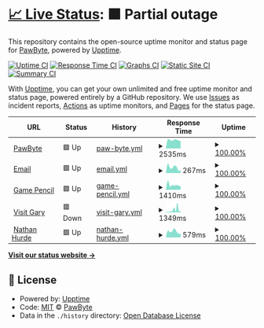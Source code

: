 # [📈 Live Status](https://uptime.pawbyte.com): <!--live status--> **🟧 Partial outage**

This repository contains the open-source uptime monitor and status page for [PawByte](http://www.pawbyte.com), powered by [Upptime](https://github.com/upptime/upptime).

[![Uptime CI](https://github.com/pawbyte/uptime/workflows/Uptime%20CI/badge.svg)](https://github.com/pawbyte/uptime/actions?query=workflow%3A%22Uptime+CI%22)
[![Response Time CI](https://github.com/pawbyte/uptime/workflows/Response%20Time%20CI/badge.svg)](https://github.com/pawbyte/uptime/actions?query=workflow%3A%22Response+Time+CI%22)
[![Graphs CI](https://github.com/pawbyte/uptime/workflows/Graphs%20CI/badge.svg)](https://github.com/pawbyte/uptime/actions?query=workflow%3A%22Graphs+CI%22)
[![Static Site CI](https://github.com/pawbyte/uptime/workflows/Static%20Site%20CI/badge.svg)](https://github.com/pawbyte/uptime/actions?query=workflow%3A%22Static+Site+CI%22)
[![Summary CI](https://github.com/pawbyte/uptime/workflows/Summary%20CI/badge.svg)](https://github.com/pawbyte/uptime/actions?query=workflow%3A%22Summary+CI%22)

With [Upptime](https://upptime.js.org), you can get your own unlimited and free uptime monitor and status page, powered entirely by a GitHub repository. We use [Issues](https://github.com/pawbyte/uptime/issues) as incident reports, [Actions](https://github.com/pawbyte/uptime/actions) as uptime monitors, and [Pages](https://uptime.pawbyte.com) for the status page.

<!--start: status pages-->
<!-- This summary is generated by Upptime (https://github.com/upptime/upptime) -->
<!-- Do not edit this manually, your changes will be overwritten -->
<!-- prettier-ignore -->
| URL | Status | History | Response Time | Uptime |
| --- | ------ | ------- | ------------- | ------ |
| <img alt="" src="https://icons.duckduckgo.com/ip3/pawbyte.com.ico" height="13"> [PawByte](https://pawbyte.com) | 🟩 Up | [paw-byte.yml](https://github.com/pawbyte/uptime/commits/HEAD/history/paw-byte.yml) | <details><summary><img alt="Response time graph" src="./graphs/paw-byte/response-time-week.png" height="20"> 2535ms</summary><br><a href="https://uptime.pawbyte.com/history/paw-byte"><img alt="Response time 1530" src="https://img.shields.io/endpoint?url=https%3A%2F%2Fraw.githubusercontent.com%2Fpawbyte%2Fuptime%2FHEAD%2Fapi%2Fpaw-byte%2Fresponse-time.json"></a><br><a href="https://uptime.pawbyte.com/history/paw-byte"><img alt="24-hour response time 2272" src="https://img.shields.io/endpoint?url=https%3A%2F%2Fraw.githubusercontent.com%2Fpawbyte%2Fuptime%2FHEAD%2Fapi%2Fpaw-byte%2Fresponse-time-day.json"></a><br><a href="https://uptime.pawbyte.com/history/paw-byte"><img alt="7-day response time 2535" src="https://img.shields.io/endpoint?url=https%3A%2F%2Fraw.githubusercontent.com%2Fpawbyte%2Fuptime%2FHEAD%2Fapi%2Fpaw-byte%2Fresponse-time-week.json"></a><br><a href="https://uptime.pawbyte.com/history/paw-byte"><img alt="30-day response time 2558" src="https://img.shields.io/endpoint?url=https%3A%2F%2Fraw.githubusercontent.com%2Fpawbyte%2Fuptime%2FHEAD%2Fapi%2Fpaw-byte%2Fresponse-time-month.json"></a><br><a href="https://uptime.pawbyte.com/history/paw-byte"><img alt="1-year response time 1530" src="https://img.shields.io/endpoint?url=https%3A%2F%2Fraw.githubusercontent.com%2Fpawbyte%2Fuptime%2FHEAD%2Fapi%2Fpaw-byte%2Fresponse-time-year.json"></a></details> | <details><summary><a href="https://uptime.pawbyte.com/history/paw-byte">100.00%</a></summary><a href="https://uptime.pawbyte.com/history/paw-byte"><img alt="All-time uptime 96.52%" src="https://img.shields.io/endpoint?url=https%3A%2F%2Fraw.githubusercontent.com%2Fpawbyte%2Fuptime%2FHEAD%2Fapi%2Fpaw-byte%2Fuptime.json"></a><br><a href="https://uptime.pawbyte.com/history/paw-byte"><img alt="24-hour uptime 100.00%" src="https://img.shields.io/endpoint?url=https%3A%2F%2Fraw.githubusercontent.com%2Fpawbyte%2Fuptime%2FHEAD%2Fapi%2Fpaw-byte%2Fuptime-day.json"></a><br><a href="https://uptime.pawbyte.com/history/paw-byte"><img alt="7-day uptime 100.00%" src="https://img.shields.io/endpoint?url=https%3A%2F%2Fraw.githubusercontent.com%2Fpawbyte%2Fuptime%2FHEAD%2Fapi%2Fpaw-byte%2Fuptime-week.json"></a><br><a href="https://uptime.pawbyte.com/history/paw-byte"><img alt="30-day uptime 100.00%" src="https://img.shields.io/endpoint?url=https%3A%2F%2Fraw.githubusercontent.com%2Fpawbyte%2Fuptime%2FHEAD%2Fapi%2Fpaw-byte%2Fuptime-month.json"></a><br><a href="https://uptime.pawbyte.com/history/paw-byte"><img alt="1-year uptime 96.52%" src="https://img.shields.io/endpoint?url=https%3A%2F%2Fraw.githubusercontent.com%2Fpawbyte%2Fuptime%2FHEAD%2Fapi%2Fpaw-byte%2Fuptime-year.json"></a></details>
| <img alt="" src="https://icons.duckduckgo.com/ip3/email.pawbyte.com.ico" height="13"> [Email](https://email.pawbyte.com) | 🟩 Up | [email.yml](https://github.com/pawbyte/uptime/commits/HEAD/history/email.yml) | <details><summary><img alt="Response time graph" src="./graphs/email/response-time-week.png" height="20"> 267ms</summary><br><a href="https://uptime.pawbyte.com/history/email"><img alt="Response time 357" src="https://img.shields.io/endpoint?url=https%3A%2F%2Fraw.githubusercontent.com%2Fpawbyte%2Fuptime%2FHEAD%2Fapi%2Femail%2Fresponse-time.json"></a><br><a href="https://uptime.pawbyte.com/history/email"><img alt="24-hour response time 127" src="https://img.shields.io/endpoint?url=https%3A%2F%2Fraw.githubusercontent.com%2Fpawbyte%2Fuptime%2FHEAD%2Fapi%2Femail%2Fresponse-time-day.json"></a><br><a href="https://uptime.pawbyte.com/history/email"><img alt="7-day response time 267" src="https://img.shields.io/endpoint?url=https%3A%2F%2Fraw.githubusercontent.com%2Fpawbyte%2Fuptime%2FHEAD%2Fapi%2Femail%2Fresponse-time-week.json"></a><br><a href="https://uptime.pawbyte.com/history/email"><img alt="30-day response time 314" src="https://img.shields.io/endpoint?url=https%3A%2F%2Fraw.githubusercontent.com%2Fpawbyte%2Fuptime%2FHEAD%2Fapi%2Femail%2Fresponse-time-month.json"></a><br><a href="https://uptime.pawbyte.com/history/email"><img alt="1-year response time 357" src="https://img.shields.io/endpoint?url=https%3A%2F%2Fraw.githubusercontent.com%2Fpawbyte%2Fuptime%2FHEAD%2Fapi%2Femail%2Fresponse-time-year.json"></a></details> | <details><summary><a href="https://uptime.pawbyte.com/history/email">100.00%</a></summary><a href="https://uptime.pawbyte.com/history/email"><img alt="All-time uptime 99.86%" src="https://img.shields.io/endpoint?url=https%3A%2F%2Fraw.githubusercontent.com%2Fpawbyte%2Fuptime%2FHEAD%2Fapi%2Femail%2Fuptime.json"></a><br><a href="https://uptime.pawbyte.com/history/email"><img alt="24-hour uptime 100.00%" src="https://img.shields.io/endpoint?url=https%3A%2F%2Fraw.githubusercontent.com%2Fpawbyte%2Fuptime%2FHEAD%2Fapi%2Femail%2Fuptime-day.json"></a><br><a href="https://uptime.pawbyte.com/history/email"><img alt="7-day uptime 100.00%" src="https://img.shields.io/endpoint?url=https%3A%2F%2Fraw.githubusercontent.com%2Fpawbyte%2Fuptime%2FHEAD%2Fapi%2Femail%2Fuptime-week.json"></a><br><a href="https://uptime.pawbyte.com/history/email"><img alt="30-day uptime 100.00%" src="https://img.shields.io/endpoint?url=https%3A%2F%2Fraw.githubusercontent.com%2Fpawbyte%2Fuptime%2FHEAD%2Fapi%2Femail%2Fuptime-month.json"></a><br><a href="https://uptime.pawbyte.com/history/email"><img alt="1-year uptime 99.86%" src="https://img.shields.io/endpoint?url=https%3A%2F%2Fraw.githubusercontent.com%2Fpawbyte%2Fuptime%2FHEAD%2Fapi%2Femail%2Fuptime-year.json"></a></details>
| <img alt="" src="https://icons.duckduckgo.com/ip3/gamepencil.net.ico" height="13"> [Game Pencil](https://gamepencil.net) | 🟩 Up | [game-pencil.yml](https://github.com/pawbyte/uptime/commits/HEAD/history/game-pencil.yml) | <details><summary><img alt="Response time graph" src="./graphs/game-pencil/response-time-week.png" height="20"> 1410ms</summary><br><a href="https://uptime.pawbyte.com/history/game-pencil"><img alt="Response time 1083" src="https://img.shields.io/endpoint?url=https%3A%2F%2Fraw.githubusercontent.com%2Fpawbyte%2Fuptime%2FHEAD%2Fapi%2Fgame-pencil%2Fresponse-time.json"></a><br><a href="https://uptime.pawbyte.com/history/game-pencil"><img alt="24-hour response time 1054" src="https://img.shields.io/endpoint?url=https%3A%2F%2Fraw.githubusercontent.com%2Fpawbyte%2Fuptime%2FHEAD%2Fapi%2Fgame-pencil%2Fresponse-time-day.json"></a><br><a href="https://uptime.pawbyte.com/history/game-pencil"><img alt="7-day response time 1410" src="https://img.shields.io/endpoint?url=https%3A%2F%2Fraw.githubusercontent.com%2Fpawbyte%2Fuptime%2FHEAD%2Fapi%2Fgame-pencil%2Fresponse-time-week.json"></a><br><a href="https://uptime.pawbyte.com/history/game-pencil"><img alt="30-day response time 1587" src="https://img.shields.io/endpoint?url=https%3A%2F%2Fraw.githubusercontent.com%2Fpawbyte%2Fuptime%2FHEAD%2Fapi%2Fgame-pencil%2Fresponse-time-month.json"></a><br><a href="https://uptime.pawbyte.com/history/game-pencil"><img alt="1-year response time 1083" src="https://img.shields.io/endpoint?url=https%3A%2F%2Fraw.githubusercontent.com%2Fpawbyte%2Fuptime%2FHEAD%2Fapi%2Fgame-pencil%2Fresponse-time-year.json"></a></details> | <details><summary><a href="https://uptime.pawbyte.com/history/game-pencil">100.00%</a></summary><a href="https://uptime.pawbyte.com/history/game-pencil"><img alt="All-time uptime 96.24%" src="https://img.shields.io/endpoint?url=https%3A%2F%2Fraw.githubusercontent.com%2Fpawbyte%2Fuptime%2FHEAD%2Fapi%2Fgame-pencil%2Fuptime.json"></a><br><a href="https://uptime.pawbyte.com/history/game-pencil"><img alt="24-hour uptime 100.00%" src="https://img.shields.io/endpoint?url=https%3A%2F%2Fraw.githubusercontent.com%2Fpawbyte%2Fuptime%2FHEAD%2Fapi%2Fgame-pencil%2Fuptime-day.json"></a><br><a href="https://uptime.pawbyte.com/history/game-pencil"><img alt="7-day uptime 100.00%" src="https://img.shields.io/endpoint?url=https%3A%2F%2Fraw.githubusercontent.com%2Fpawbyte%2Fuptime%2FHEAD%2Fapi%2Fgame-pencil%2Fuptime-week.json"></a><br><a href="https://uptime.pawbyte.com/history/game-pencil"><img alt="30-day uptime 99.84%" src="https://img.shields.io/endpoint?url=https%3A%2F%2Fraw.githubusercontent.com%2Fpawbyte%2Fuptime%2FHEAD%2Fapi%2Fgame-pencil%2Fuptime-month.json"></a><br><a href="https://uptime.pawbyte.com/history/game-pencil"><img alt="1-year uptime 96.24%" src="https://img.shields.io/endpoint?url=https%3A%2F%2Fraw.githubusercontent.com%2Fpawbyte%2Fuptime%2FHEAD%2Fapi%2Fgame-pencil%2Fuptime-year.json"></a></details>
| <img alt="" src="https://icons.duckduckgo.com/ip3/visitgary.net.ico" height="13"> [Visit Gary](https://visitgary.net) | 🟥 Down | [visit-gary.yml](https://github.com/pawbyte/uptime/commits/HEAD/history/visit-gary.yml) | <details><summary><img alt="Response time graph" src="./graphs/visit-gary/response-time-week.png" height="20"> 1349ms</summary><br><a href="https://uptime.pawbyte.com/history/visit-gary"><img alt="Response time 808" src="https://img.shields.io/endpoint?url=https%3A%2F%2Fraw.githubusercontent.com%2Fpawbyte%2Fuptime%2FHEAD%2Fapi%2Fvisit-gary%2Fresponse-time.json"></a><br><a href="https://uptime.pawbyte.com/history/visit-gary"><img alt="24-hour response time 807" src="https://img.shields.io/endpoint?url=https%3A%2F%2Fraw.githubusercontent.com%2Fpawbyte%2Fuptime%2FHEAD%2Fapi%2Fvisit-gary%2Fresponse-time-day.json"></a><br><a href="https://uptime.pawbyte.com/history/visit-gary"><img alt="7-day response time 1349" src="https://img.shields.io/endpoint?url=https%3A%2F%2Fraw.githubusercontent.com%2Fpawbyte%2Fuptime%2FHEAD%2Fapi%2Fvisit-gary%2Fresponse-time-week.json"></a><br><a href="https://uptime.pawbyte.com/history/visit-gary"><img alt="30-day response time 1470" src="https://img.shields.io/endpoint?url=https%3A%2F%2Fraw.githubusercontent.com%2Fpawbyte%2Fuptime%2FHEAD%2Fapi%2Fvisit-gary%2Fresponse-time-month.json"></a><br><a href="https://uptime.pawbyte.com/history/visit-gary"><img alt="1-year response time 808" src="https://img.shields.io/endpoint?url=https%3A%2F%2Fraw.githubusercontent.com%2Fpawbyte%2Fuptime%2FHEAD%2Fapi%2Fvisit-gary%2Fresponse-time-year.json"></a></details> | <details><summary><a href="https://uptime.pawbyte.com/history/visit-gary">100.00%</a></summary><a href="https://uptime.pawbyte.com/history/visit-gary"><img alt="All-time uptime 99.92%" src="https://img.shields.io/endpoint?url=https%3A%2F%2Fraw.githubusercontent.com%2Fpawbyte%2Fuptime%2FHEAD%2Fapi%2Fvisit-gary%2Fuptime.json"></a><br><a href="https://uptime.pawbyte.com/history/visit-gary"><img alt="24-hour uptime 99.99%" src="https://img.shields.io/endpoint?url=https%3A%2F%2Fraw.githubusercontent.com%2Fpawbyte%2Fuptime%2FHEAD%2Fapi%2Fvisit-gary%2Fuptime-day.json"></a><br><a href="https://uptime.pawbyte.com/history/visit-gary"><img alt="7-day uptime 100.00%" src="https://img.shields.io/endpoint?url=https%3A%2F%2Fraw.githubusercontent.com%2Fpawbyte%2Fuptime%2FHEAD%2Fapi%2Fvisit-gary%2Fuptime-week.json"></a><br><a href="https://uptime.pawbyte.com/history/visit-gary"><img alt="30-day uptime 100.00%" src="https://img.shields.io/endpoint?url=https%3A%2F%2Fraw.githubusercontent.com%2Fpawbyte%2Fuptime%2FHEAD%2Fapi%2Fvisit-gary%2Fuptime-month.json"></a><br><a href="https://uptime.pawbyte.com/history/visit-gary"><img alt="1-year uptime 99.92%" src="https://img.shields.io/endpoint?url=https%3A%2F%2Fraw.githubusercontent.com%2Fpawbyte%2Fuptime%2FHEAD%2Fapi%2Fvisit-gary%2Fuptime-year.json"></a></details>
| <img alt="" src="https://icons.duckduckgo.com/ip3/nathanhurde.com.ico" height="13"> [Nathan Hurde](https://nathanhurde.com) | 🟩 Up | [nathan-hurde.yml](https://github.com/pawbyte/uptime/commits/HEAD/history/nathan-hurde.yml) | <details><summary><img alt="Response time graph" src="./graphs/nathan-hurde/response-time-week.png" height="20"> 579ms</summary><br><a href="https://uptime.pawbyte.com/history/nathan-hurde"><img alt="Response time 629" src="https://img.shields.io/endpoint?url=https%3A%2F%2Fraw.githubusercontent.com%2Fpawbyte%2Fuptime%2FHEAD%2Fapi%2Fnathan-hurde%2Fresponse-time.json"></a><br><a href="https://uptime.pawbyte.com/history/nathan-hurde"><img alt="24-hour response time 376" src="https://img.shields.io/endpoint?url=https%3A%2F%2Fraw.githubusercontent.com%2Fpawbyte%2Fuptime%2FHEAD%2Fapi%2Fnathan-hurde%2Fresponse-time-day.json"></a><br><a href="https://uptime.pawbyte.com/history/nathan-hurde"><img alt="7-day response time 579" src="https://img.shields.io/endpoint?url=https%3A%2F%2Fraw.githubusercontent.com%2Fpawbyte%2Fuptime%2FHEAD%2Fapi%2Fnathan-hurde%2Fresponse-time-week.json"></a><br><a href="https://uptime.pawbyte.com/history/nathan-hurde"><img alt="30-day response time 612" src="https://img.shields.io/endpoint?url=https%3A%2F%2Fraw.githubusercontent.com%2Fpawbyte%2Fuptime%2FHEAD%2Fapi%2Fnathan-hurde%2Fresponse-time-month.json"></a><br><a href="https://uptime.pawbyte.com/history/nathan-hurde"><img alt="1-year response time 629" src="https://img.shields.io/endpoint?url=https%3A%2F%2Fraw.githubusercontent.com%2Fpawbyte%2Fuptime%2FHEAD%2Fapi%2Fnathan-hurde%2Fresponse-time-year.json"></a></details> | <details><summary><a href="https://uptime.pawbyte.com/history/nathan-hurde">100.00%</a></summary><a href="https://uptime.pawbyte.com/history/nathan-hurde"><img alt="All-time uptime 96.80%" src="https://img.shields.io/endpoint?url=https%3A%2F%2Fraw.githubusercontent.com%2Fpawbyte%2Fuptime%2FHEAD%2Fapi%2Fnathan-hurde%2Fuptime.json"></a><br><a href="https://uptime.pawbyte.com/history/nathan-hurde"><img alt="24-hour uptime 100.00%" src="https://img.shields.io/endpoint?url=https%3A%2F%2Fraw.githubusercontent.com%2Fpawbyte%2Fuptime%2FHEAD%2Fapi%2Fnathan-hurde%2Fuptime-day.json"></a><br><a href="https://uptime.pawbyte.com/history/nathan-hurde"><img alt="7-day uptime 100.00%" src="https://img.shields.io/endpoint?url=https%3A%2F%2Fraw.githubusercontent.com%2Fpawbyte%2Fuptime%2FHEAD%2Fapi%2Fnathan-hurde%2Fuptime-week.json"></a><br><a href="https://uptime.pawbyte.com/history/nathan-hurde"><img alt="30-day uptime 100.00%" src="https://img.shields.io/endpoint?url=https%3A%2F%2Fraw.githubusercontent.com%2Fpawbyte%2Fuptime%2FHEAD%2Fapi%2Fnathan-hurde%2Fuptime-month.json"></a><br><a href="https://uptime.pawbyte.com/history/nathan-hurde"><img alt="1-year uptime 96.80%" src="https://img.shields.io/endpoint?url=https%3A%2F%2Fraw.githubusercontent.com%2Fpawbyte%2Fuptime%2FHEAD%2Fapi%2Fnathan-hurde%2Fuptime-year.json"></a></details>

<!--end: status pages-->

[**Visit our status website →**](https://uptime.pawbyte.com)

## 📄 License

- Powered by: [Upptime](https://github.com/upptime/upptime)
- Code: [MIT](./LICENSE) © [PawByte](http://www.pawbyte.com)
- Data in the `./history` directory: [Open Database License](https://opendatacommons.org/licenses/odbl/1-0/)
